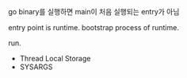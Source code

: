 go binary를 실행하면 main이 처음 실행되는 entry가 아님

entry point is runtime. bootstrap process of runtime.

 run.

- Thread Local Storage
- SYSARGS